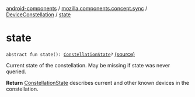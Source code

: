 [android-components](../../index.md) / [mozilla.components.concept.sync](../index.md) / [DeviceConstellation](index.md) / [state](./state.md)

# state

`abstract fun state(): `[`ConstellationState`](../-constellation-state/index.md)`?` [(source)](https://github.com/mozilla-mobile/android-components/blob/master/components/concept/sync/src/main/java/mozilla/components/concept/sync/Devices.kt#L49)

Current state of the constellation. May be missing if state was never queried.

**Return**
[ConstellationState](../-constellation-state/index.md) describes current and other known devices in the constellation.

